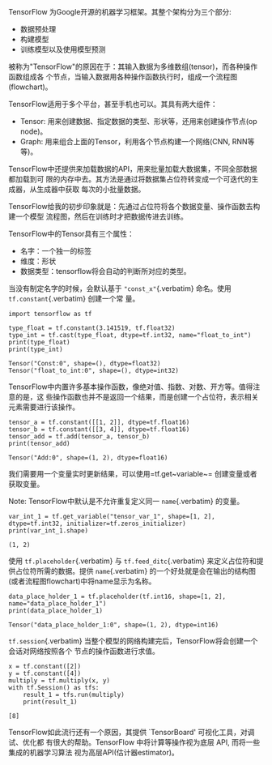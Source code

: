 TensorFlow 为Google开源的机器学习框架。其整个架构分为三个部分:

-   数据预处理
-   构建模型
-   训练模型以及使用模型预测

被称为\"TensorFlow\"的原因在于：其输入数据为多维数组(tensor)，而各种操作函数组成各
个节点，当输入数据用各种操作函数执行时，组成一个流程图(flowchart)。

TensorFlow适用于多个平台，甚至手机也可以。其具有两大组件：

-   Tensor: 用来创建数据、指定数据的类型、形状等，还用来创建操作节点(op
    node)。
-   Graph: 用来组合上面的Tensor，利用各个节点构建一个网络(CNN,
    RNN等等)。

TensorFlow中还提供来加载数据的API，用来批量加载大数据集，不同全部数据都加载到可
限的内存中去。其方法是通过将数据集占位符转变成一个可迭代的生成器，从生成器中获取
每次的小批量数据。

TensorFlow给我的初步印象就是：先通过占位符将各个数据变量、操作函数去构建一个模型
流程图，然后在训练时才把数据传进去训练。

TensorFlow中的Tensor具有三个属性：

-   名字：一个独一的标签
-   维度：形状
-   数据类型：tensorflow将会自动的判断所对应的类型。

当没有制定名字的时候，会默认基于 `"const_x"`{.verbatim} 命名。使用
`tf.constant`{.verbatim} 创建一个常 量。

``` {.python session="py" results="output" exports="both"}
import tensorflow as tf

type_float = tf.constant(3.141519, tf.float32)
type_int = tf.cast(type_float, dtype=tf.int32, name="float_to_int")
print(type_float)
print(type_int)
```

``` {.example}
Tensor("Const:0", shape=(), dtype=float32)
Tensor("float_to_int:0", shape=(), dtype=int32)
```

TensorFlow中内置许多基本操作函数，像绝对值、指数、对数、开方等。值得注意的是，这
些操作函数也并不是返回一个结果，而是创建一个占位符，表示相关元素需要进行该操作。

``` {.python session="py" results="output" exports="both"}
tensor_a = tf.constant([[1, 2]], dtype=tf.float16)
tensor_b = tf.constant([[3, 4]], dtype=tf.float16)
tensor_add = tf.add(tensor_a, tensor_b)
print(tensor_add)
```

``` {.example}
Tensor("Add:0", shape=(1, 2), dtype=float16)
```

我们需要用一个变量实时更新结果，可以使用=tf.get~variable~=
创建变量或者获取变量。

Note: TensorFlow中默认是不允许重复定义同一 `name`{.verbatim} 的变量。

``` {.python session="py" results="output" exports="both"}
var_int_1 = tf.get_variable("tensor_var_1", shape=[1, 2], dtype=tf.int32, initializer=tf.zeros_initializer)
print(var_int_1.shape)
```

``` {.example}
(1, 2)
```

使用 `tf.placeholder`{.verbatim} 与 `tf.feed_ditc`{.verbatim}
来定义占位符和提供占位符所需的数据。提供 `name`{.verbatim}
的一个好处就是会在输出的结构图(或者流程图flowchart)中将name显示为名称。

``` {.python session="py" results="output" exports="both"}
data_place_holder_1 = tf.placeholder(tf.int16, shape=[1, 2], name="data_place_holder_1")
print(data_place_holder_1)
```

``` {.example}
Tensor("data_place_holder_1:0", shape=(1, 2), dtype=int16)
```

`tf.session`{.verbatim}
当整个模型的网络构建完后，TensorFlow将会创建一个会话对网络按照各个
节点的操作函数进行求值。

``` {.python session="py" results="output" exports="both"}
x = tf.constant([2])
y = tf.constant([4])
multiply = tf.multiply(x, y)
with tf.Session() as tfs:
    result_1 = tfs.run(multiply)
    print(result_1)
```

``` {.example}
[8]
```

TensorFlow如此流行还有一个原因，其提供 \`TensorBoard\'
可视化工具，对调试、优化都 有很大的帮助。TensorFlow
中将计算等操作视为底层 API, 而将一些集成的机器学习算法
视为高层API(估计器estimator)。
